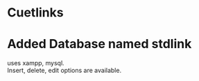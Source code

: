 # Cuetlinks
<h1>Added Database named stdlink</h1>
<p>uses xampp, mysql.<br> Insert, delete, edit options are available.</p>
